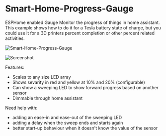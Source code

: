 # Smart-Home-Progress-Gauge
ESPHome enabled Gauge
Monitor the progress of things in home assistant. This example shows how to do it for a Tesla battery state of charge, but you could use it for a 3D printers percent completion or other percent related activities.

![Smart-Home-Progress-Gauge](https://imgur.com/a/TnUsZRi.gif)

![Screenshot](http://i.imgur.com/dNYswmI.gif)

Features:
- Scales to any size LED array
- Shows sevarity in red and yellow at 10% and 20% (configurable)
- Can show a sweeping LED to show forward progress based on another sensor
- Dimmable through home assistant


Need help with:
- adding an ease-in and ease-out of the sweeping LED
- adding a delay when the sweep ends and starts again
- better start-up behaviour when it doesn't know the value of the sensor
